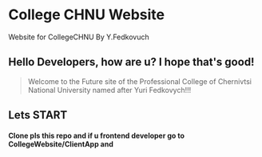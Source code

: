 # College CHNU Website
Website for CollegeCHNU By Y.Fedkovuch


## Hello Developers, how are u? I hope that's good!


>Welcome to the Future site of the Professional College of Chernivtsi National University named after Yuri Fedkovych!!!


## Lets START

#### Clone pls this repo and if u frontend developer go to CollegeWebsite/ClientApp and

